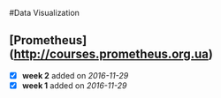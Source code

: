 #Data Visualization

## [Prometheus] (http://courses.prometheus.org.ua)
- [x] <b>week 2</b> added on <i>2016-11-29</i>  
- [x] <b>week 1</b> added on <i>2016-11-29</i>
